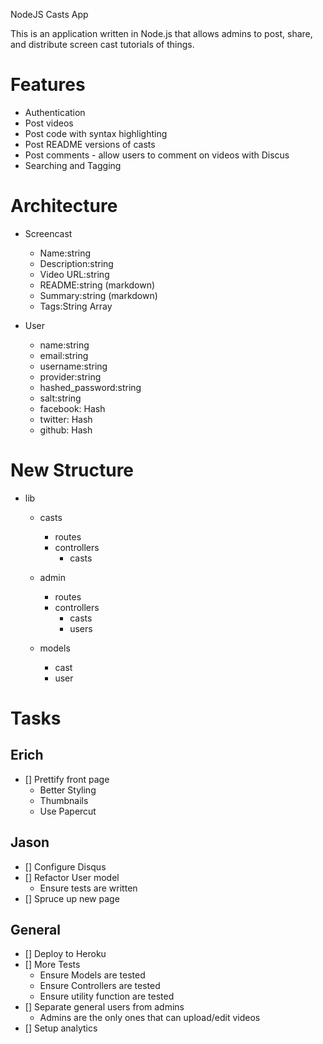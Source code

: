NodeJS Casts App

This is an application written in Node.js that allows admins to post, share, and distribute screen cast tutorials of things.

# Features
 - Authentication
 - Post videos
 - Post code with syntax highlighting
 - Post README versions of casts
 - Post comments - allow users to comment on videos with Discus
 - Searching and Tagging

# Architecture
- Screencast
	- Name:string
	- Description:string
	- Video URL:string
	- README:string (markdown)
	- Summary:string (markdown)
	- Tags:String Array

- User
	- name:string
	- email:string
	- username:string
	- provider:string
	- hashed_password:string
	- salt:string 
	- facebook: Hash
	- twitter: Hash
	- github: Hash


# New Structure
- lib
	- casts
		- routes
		- controllers
			- casts

	- admin
		- routes
		- controllers
			- casts
			- users

	- models
		- cast
		- user



# Tasks
## Erich
- [] Prettify front page
	- Better Styling
	- Thumbnails
	- Use Papercut

## Jason
- [] Configure Disqus 
- [] Refactor User model
	- Ensure tests are written
- [] Spruce up new page

## General
- [] Deploy to Heroku
- [] More Tests
	- Ensure Models are tested
	- Ensure Controllers are tested
	- Ensure utility function are tested
- [] Separate general users from admins
	- Admins are the only ones that can upload/edit videos
- [] Setup analytics
